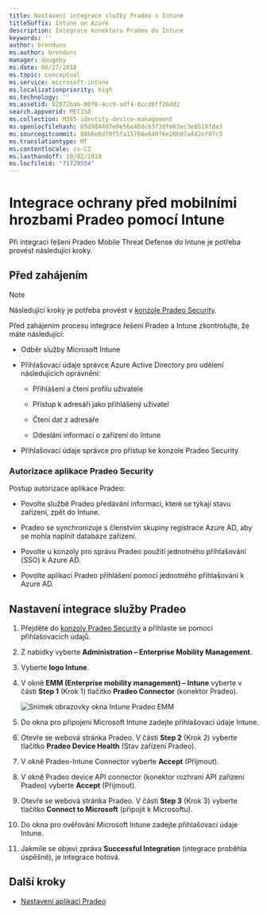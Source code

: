 ```yaml
---
title: Nastavení integrace služby Pradeo s Intune
titleSuffix: Intune on Azure
description: Integrace konektoru Pradeo do Intune
keywords: ''
author: brenduns
ms.author: brenduns
manager: dougeby
ms.date: 06/27/2018
ms.topic: conceptual
ms.service: microsoft-intune
ms.localizationpriority: high
ms.technology: ''
ms.assetid: 82872ba6-80f8-4cc9-adf4-0ccd8ff26dd2
search.appverid: MET150
ms.collection: M365-identity-device-management
ms.openlocfilehash: 65d9844d7e0e56e46dc6373dfe63ec3e8b18fde3
ms.sourcegitcommit: 88b6e6d70f5fa15708e640f6e20b97a442ef07c5
ms.translationtype: MT
ms.contentlocale: cs-CZ
ms.lasthandoff: 10/02/2019
ms.locfileid: "71729554"
---
```

# <a name="integrate-pradeo-mobile-threat-defense-with-intune"></a>Integrace ochrany před mobilními hrozbami Pradeo pomocí Intune

Při integraci řešení Pradeo Mobile Threat Defense do Intune je potřeba provést následující kroky.

## <a name="before-you-begin"></a>Před zahájením

> [!NOTE]
> Následující kroky je potřeba provést v [konzole Pradeo Security](https://www.apps-security.com).

Před zahájením procesu integrace řešení Pradeo a Intune zkontrolujte, že máte následující:

- Odběr služby Microsoft Intune

- Přihlašovací údaje správce Azure Active Directory pro udělení následujících oprávnění:

  - Přihlášení a čtení profilu uživatele

  - Přístup k adresáři jako přihlášený uživatel

  - Čtení dat z adresáře

  - Odeslání informací o zařízení do Intune

- Přihlašovací údaje správce pro přístup ke konzole Pradeo Security

### <a name="pradeo-app-authorization"></a>Autorizace aplikace Pradeo Security

Postup autorizace aplikace Pradeo:

- Povolte službě Pradeo předávání informací, které se týkají stavu zařízení, zpět do Intune.

- Pradeo se synchronizuje s členstvím skupiny registrace Azure AD, aby se mohla naplnit databáze zařízení.

- Povolte u konzoly pro správu Pradeo použití jednotného přihlašování (SSO) k Azure AD.

- Povolte aplikaci Pradeo přihlášení pomocí jednotného přihlašování k Azure AD.

## <a name="to-set-up-pradeo-integration"></a>Nastavení integrace služby Pradeo

1. Přejděte do [konzoly Pradeo Security](https://www.apps-security.com) a přihlaste se pomocí přihlašovacích údajů.

2. Z nabídky vyberte **Administration – Enterprise Mobility Management**.

3. Vyberte **logo Intune**.

4. V okně **EMM (Enterprise mobility management) – Intune** vyberte v části **Step 1** (Krok 1) tlačítko **Pradeo Connector** (konektor Pradeo). 

    ![Snímek obrazovky okna Intune Pradeo EMM](./media/pradeo-mtd-connector-integration/pradeo_setup.png)

5. Do okna pro připojení Microsoft Intune zadejte přihlašovací údaje Intune.

5. Otevře se webová stránka Pradeo. V části **Step 2** (Krok 2) vyberte tlačítko **Pradeo Device Health** (Stav zařízení Pradeo).

7. V okně Pradeo-Intune Connector vyberte **Accept** (Přijmout). 

8. V okně Pradeo device API connector (konektor rozhraní API zařízení Pradeo) vyberte **Accept** (Přijmout).

9. Otevře se webová stránka Pradeo. V části **Step 3** (Krok 3) vyberte tlačítko **Connect to Microsoft** (připojit k Microsoftu). 

10. Do okna pro ověřování Microsoft Intune zadejte přihlašovací údaje Intune.

11. Jakmile se objeví zpráva **Successful Integration** (integrace proběhla úspěšně), je integrace hotová.

## <a name="next-steps"></a>Další kroky

- [Nastavení aplikací Pradeo](mtd-apps-ios-app-configuration-policy-add-assign.md)
